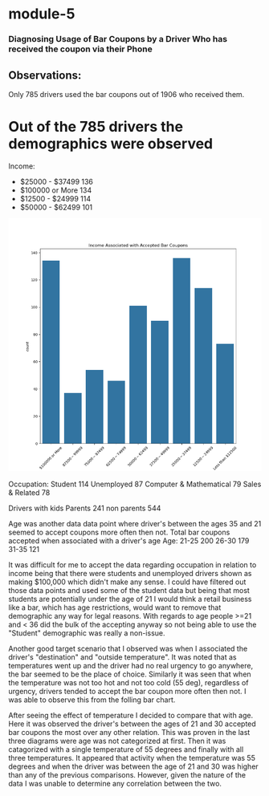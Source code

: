 # module-5
### Diagnosing Usage of Bar Coupons by a Driver Who has received the coupon via their Phone

## Observations:

Only 785 drivers used the bar coupons out of 1906 who received them.
# Out of the 785 drivers the demographics were observed
Income: 
- $25000 - $37499     136
- $100000 or More     134
- $12500 - $24999     114
- $50000 - $62499     101

![image](https://github.com/codemonkey1101/module-5/blob/main/images/income_accepted_bar_coupons.png)


Occupation:
Student                                      114
Unemployed                                    87
Computer & Mathematical                       79
Sales & Related                               78

Drivers with kids
Parents       241
non parents   544 

Age was another data data point where driver's between the ages 35 and 21 seemed to accept coupons more often then not.
Total bar coupons accepted when associated with a driver's age
Age:
21-25    200
26-30    179
31-35    121

 
It was difficult for me to accept the data regarding occupation in relation to income being that there were students and unemployed drivers shown as making $100,000 which didn't make any sense.  I could have filtered out those data points and used some of the student data but being that most students are potentially under the age of 21 I would think a retail business like a bar, which has age restrictions, would want to remove that demographic any way for legal reasons.  With regards to age people >=21 and < 36 did the bulk of the accepting anyway so not being able to use the "Student" demographic was really a non-issue.

Another good target scenario that I observed was when I associated the driver's "destination" and "outside temperature".  It was noted that as temperatures went up and the driver had no real urgency to go anywhere, the bar seemed to be the place of choice.  Similarly it was seen that when the temperature was not too hot and not too cold (55 deg), regardless of urgency, drivers tended to accept the bar coupon more often then not.  I was able to observe this from the folling bar chart.




After seeing the effect of temperature I decided to compare that with age.  Here it was observed the driver's between the ages of 21 and 30 accepted bar coupons the most over any other relation.  This was proven in the last three diagrams were age was not categorized at first.  Then it was catagorized with a single temperature of 55 degrees and finally with all three temperatures.  It appeared that activity when the temperature was 55 degrees and when the driver was between the age of 21 and 30 was higher than any of the previous comparisons.  However, given the nature of the data I was unable to determine any correlation between the two.
